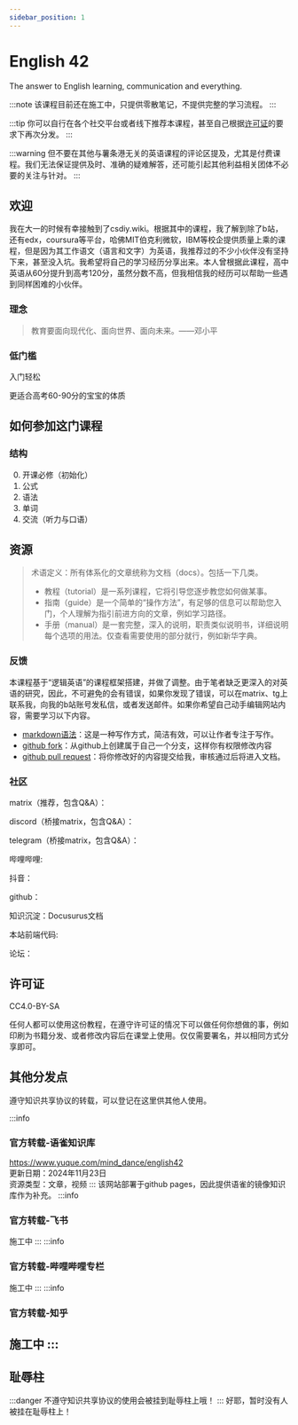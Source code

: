 ```yaml
---
sidebar_position: 1
---
```


# English 42

The answer to English learning, communication and everything.

:::note
该课程目前还在施工中，只提供零散笔记，不提供完整的学习流程。
:::

:::tip
你可以自行在各个社交平台或者线下推荐本课程，甚至自己根据[许可证](#许可证)的要求下再次分发。
:::

:::warning
但不要在其他与薯条港无关的英语课程的评论区提及，尤其是付费课程。我们无法保证提供及时、准确的疑难解答，还可能引起其他利益相关团体不必要的关注与针对。
:::

## 欢迎
我在大一的时候有幸接触到了csdiy.wiki。根据其中的课程，我了解到除了b站，还有edx，coursura等平台，哈佛MIT伯克利微软，IBM等校企提供质量上乘的课程，但是因为其工作语文（语言和文字）为英语，我推荐过的不少小伙伴没有坚持下来，甚至没入坑。我希望将自己的学习经历分享出来。本人曾根据此课程，高中英语从60分提升到高考120分，虽然分数不高，但我相信我的经历可以帮助一些遇到同样困难的小伙伴。
### 理念

> 教育要面向现代化、面向世界、面向未来。——邓小平

### 低门槛

入门轻松

更适合高考60-90分的宝宝的体质

## 如何参加这门课程

### 结构
0. 开课必修（初始化）
1. 公式
2. 语法
3. 单词
4. 交流（听力与口语）

## 资源

> 术语定义：所有体系化的文章统称为文档（docs）。包括一下几类。  
> - 教程（tutorial）是一系列课程，它将引导您逐步教您如何做某事。  
> - 指南（guide）是一个简单的“操作方法”，有足够的信息可以帮助您入门，个人理解为指引前进方向的文章，例如学习路径。  
> - 手册（manual）是一套完整，深入的说明，职责类似说明书，详细说明每个选项的用法。仅查看需要使用的部分就行，例如新华字典。  

### 反馈
本课程基于“逻辑英语”的课程框架搭建，并做了调整。由于笔者缺乏更深入的对英语的研究，因此，不可避免的会有错误，如果你发现了错误，可以在matrix、tg上联系我，向我的b站账号发私信，或者发送邮件。如果你希望自己动手编辑网站内容，需要学习以下内容。

- [markdown语法](https://markdown.com.cn/)：这是一种写作方式，简洁有效，可以让作者专注于写作。
- [github fork](https://docs.github.com/zh/pull-requests/collaborating-with-pull-requests/working-with-forks/about-forks)：从github上创建属于自己一个分支，这样你有权限修改内容
- [github pull request](https://docs.github.com/zh/pull-requests/collaborating-with-pull-requests/proposing-changes-to-your-work-with-pull-requests/creating-a-pull-request-from-a-fork)：将你修改好的内容提交给我，审核通过后将进入文档。

### 社区

matrix（推荐，包含Q&A）：

discord（桥接matrix，包含Q&A）：

telegram（桥接matrix，包含Q&A）：

哔哩哔哩:

抖音：

github：

知识沉淀：Docusurus文档

本站前端代码:

论坛：

## 许可证

CC4.0-BY-SA

任何人都可以使用这份教程，在遵守许可证的情况下可以做任何你想做的事，例如印刷为书籍分发、或者修改内容后在课堂上使用。仅仅需要署名，并以相同方式分享即可。

## 其他分发点
遵守知识共享协议的转载，可以登记在这里供其他人使用。


:::info
### 官方转载-语雀知识库
https://www.yuque.com/mind_dance/english42  
更新日期：2024年11月23日  
资源类型：文章，视频
:::
该网站部署于github pages，因此提供语雀的镜像知识库作为补充。
:::info
### 官方转载-飞书
施工中
:::
:::info
### 官方转载-哔哩哔哩专栏
施工中
:::
:::info
### 官方转载-知乎
施工中
:::
---

## 耻辱柱
:::danger
不遵守知识共享协议的使用会被挂到耻辱柱上哦！
:::
好耶，暂时没有人被挂在耻辱柱上！


